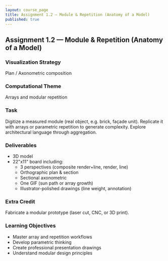 ```yaml
---
layout: course_page
title: Assignment 1.2 — Module & Repetition (Anatomy of a Model)
published: true
---
```


## Assignment 1.2 — Module & Repetition (Anatomy of a Model)

### Visualization Strategy
Plan / Axonometric composition

### Computational Theme
Arrays and modular repetition

### Task
Digitize a measured module (real object, e.g. brick, façade unit). Replicate it with arrays or parametric repetition to generate complexity. Explore architectural language through aggregation.

### Deliverables
- 3D model
- 22"x11" board including:
  - 3 perspectives (composite render+line, render, line)
  - Orthographic plan & section
  - Sectional axonometric
  - One GIF (sun path or array growth)
  - Illustrator-polished drawings (line weight, annotation)

### Extra Credit
Fabricate a modular prototype (laser cut, CNC, or 3D print).

### Learning Objectives
- Master array and repetition workflows
- Develop parametric thinking
- Create professional presentation drawings
- Understand modular design principles

